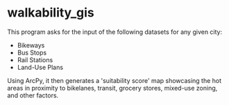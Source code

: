 # walkability_gis
 
This program asks for the input of the following datasets for any given city:
* Bikeways
* Bus Stops
* Rail Stations
* Land-Use Plans

Using ArcPy, it then generates a 'suitability score' map showcasing the hot areas in proximity to bikelanes, transit, grocery stores, mixed-use zoning, and other factors.
